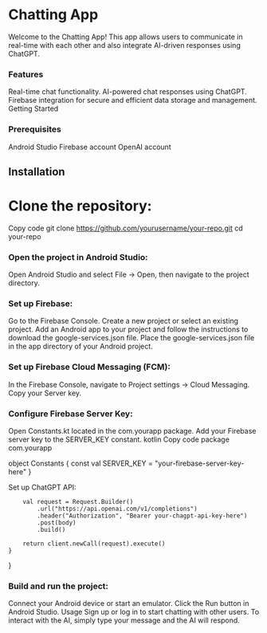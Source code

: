 # Chatting App

Welcome to the Chatting App! This app allows users to communicate in real-time with each other and also integrate AI-driven responses using ChatGPT.

### Features
Real-time chat functionality.
AI-powered chat responses using ChatGPT.
Firebase integration for secure and efficient data storage and management.
Getting Started

### Prerequisites

Android Studio
Firebase account
OpenAI account

## Installation
# Clone the repository:

Copy code
git clone https://github.com/yourusername/your-repo.git
cd your-repo

### Open the project in Android Studio:
Open Android Studio and select File -> Open, then navigate to the project directory.

### Set up Firebase:

Go to the Firebase Console.
Create a new project or select an existing project.
Add an Android app to your project and follow the instructions to download the google-services.json file.
Place the google-services.json file in the app directory of your Android project.


### Set up Firebase Cloud Messaging (FCM):

In the Firebase Console, navigate to Project settings -> Cloud Messaging.
Copy your Server key.


### Configure Firebase Server Key:

Open Constants.kt located in the com.yourapp package.
Add your Firebase server key to the SERVER_KEY constant.
kotlin
Copy code
package com.yourapp

object Constants {
    const val SERVER_KEY = "your-firebase-server-key-here"
}


Set up ChatGPT API:

        val request = Request.Builder()
            .url("https://api.openai.com/v1/completions")
            .header("Authorization", "Bearer your-chagpt-api-key-here")
            .post(body)
            .build()

        return client.newCall(request).execute()
    }
}


### Build and run the project:

Connect your Android device or start an emulator.
Click the Run button in Android Studio.
Usage
Sign up or log in to start chatting with other users.
To interact with the AI, simply type your message and the AI will respond.

